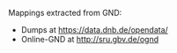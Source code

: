 Mappings extracted from GND:

* Dumps at <https://data.dnb.de/opendata/>
* Online-GND at <http://sru.gbv.de/ognd> 

